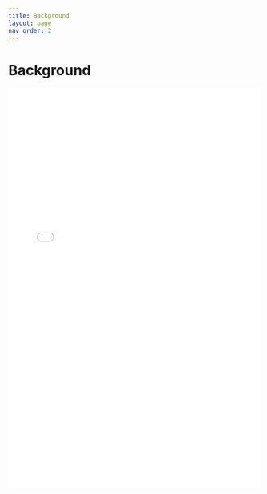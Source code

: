 ```yaml
---
title: Background
layout: page
nav_order: 2
---
```


# Background

<!-- Embed the uploaded PDF -->
<iframe 
  src="{{ '/fact-sheet.pdf' | [relative_url](https://docs.fcc.gov/public/attachments/DOC-408015A1.pdf) }}" 
  width="100%" 
  height="800px" 
  style="border: none;"
>
  This browser does not support PDFs. 
  You can <a href="{{ '/assets/docs/Background.pdf' | relative_url }}">download the PDF here</a>.
</iframe>
